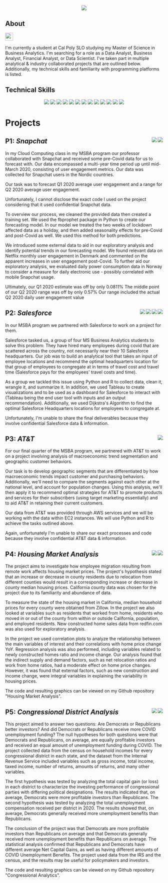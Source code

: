 <h1 align="center">
  <a href="https://git.io/typing-svg%22%3E">
    <img src="https://readme-typing-svg.herokuapp.com/?lines=Harrison+Pearce+Portfolio&center=true&size=25&color=0077b5%22%3E">
  </a>
</h1>


## About

<a href="https://www.linkedin.com/in/harrisonleepearce"> <img src="https://img.shields.io/badge/linkedin-%230077B5.svg?&style=for-the-badge&logo=linkedin&logoColor=white" height=25></a>

I'm currently a student at Cal Poly SLO studying my Master of Science in Business Analytics. I'm searching for a role as a Data Analyst, Business Analyst, Financial Analyst, or Data Scientist. I've taken part in multiple analytical & industry collaborated projects that are outlined below. Additionally, my technical skills and familiarity with programming platforms is listed. 

## Technical Skills
<p align='center'>
<img src="https://img.shields.io/badge/MySQL-005C84?style=for-the-badge&logo=mysql&logoColor=white" />
<img src="https://img.shields.io/badge/Python-FFD43B?style=for-the-badge&logo=python&logoColor=blue" />
<img src="https://img.shields.io/badge/R-276DC3?style=for-the-badge&logo=r&logoColor=white" />
<img src="https://img.shields.io/badge/Jupyter-F37626.svg?&style=for-the-badge&logo=Jupyter&logoColor=white" />
<img src="https://img.shields.io/badge/Tableau-E97627?style=for-the-badge&logo=Tableau&logoColor=white" /> 
<img src="https://img.shields.io/badge/PowerBI-F2C811?style=for-the-badge&logo=Power%20BI&logoColor=white" />
<img src="https://img.shields.io/badge/MongoDB-4EA94B?style=for-the-badge&logo=mongodb&logoColor=white" />
<img src="https://img.shields.io/badge/Colab-F9AB00?style=for-the-badge&logo=googlecolab&color=525252" />
<img src="https://img.shields.io/badge/Amazon_AWS-FF9900?style=for-the-badge&logo=amazonaws&logoColor=white" />
<img src="https://img.shields.io/badge/Google%20Analytics-E37400?style=for-the-badge&logo=google%20analytics&logoColor=white" />
<img src="https://img.shields.io/badge/Microsoft_Excel-217346?style=for-the-badge&logo=microsoft-excel&logoColor=white" />
<img src="https://img.shields.io/badge/Microsoft_Word-2B579A?style=for-the-badge&logo=microsoft-word&logoColor=white" />
<img src="https://img.shields.io/badge/Microsoft_PowerPoint-B7472A?style=for-the-badge&logo=microsoft-powerpoint&logoColor=white" />
</p>

# **Projects**

## P1: *Snapchat*  <img align="right" src="https://img.shields.io/badge/Python-FFD43B?style=for-the-badge&logo=python&logoColor=blue" /> <img align="right" src="https://img.shields.io/badge/Colab-F9AB00?style=for-the-badge&logo=googlecolab&color=525252" />

In my Cloud Computing class in my MSBA program our professor collaborated with Snapchat and received some pre-Covid data for us to forecast with. Our data encompassed a multi-year time period up until mid-March 2020, consisting of user engagement metrics. Our data was collected for Snapchat users in the Nordic countries.

Our task was to forecast Q1 2020 average user engagement and a range for Q2 2020 average user engagement. 

Unfortunately, I cannot disclose the exact code I used on the project considering that it used confidential Snapchat data. 

To overview our process, we cleaned the provided data then created a training set. We used the fbprophet package in Python to create our forecasting model. In our model we treated the two weeks of lockdown affected data as a holiday, and then added seasonality effects for pre-Covid and post-Covid as well. We used this method for both predictions. 

We introduced some external data to aid in our exploratory analysis and identify potential trends in our forecasting model. We found relevant data on Netflix monthly user engagement in Denmark and commented on the apparent increases in user engagement post-Covid. To further aid our exploratory analysis, we evaluated daily power consumption data in Norway to consider a measure for daily electronic use - possibly correlated with mobile Snapchat usage. 

Ultimately, our Q1 2020 estimate was off by only 0.0811%
The middle point of our Q2 2020 range was off by only 0.57%
Our range included the actual Q2 2020 daily user engagement value 

## P2: *Salesforce* <img align="right" src="https://img.shields.io/badge/Python-FFD43B?style=for-the-badge&logo=python&logoColor=blue" /> <img align="right" src="https://img.shields.io/badge/Colab-F9AB00?style=for-the-badge&logo=googlecolab&color=525252" /> <img align="right" src="https://img.shields.io/badge/Tableau-E97627?style=for-the-badge&logo=Tableau&logoColor=white" /> <img align="right" src="https://img.shields.io/badge/R-276DC3?style=for-the-badge&logo=r&logoColor=white" />

In our MSBA program we partnered with Salesforce to work on a project for them.

Salesforce tasked us, a group of four MS Business Analytics students to solve this problem: They have hired many employees during covid that are scattered across the country, not necessarily near their 10 Salesforce headquarters. Our job was to build an analytical tool that takes an input of employee locations and recommend the optimal headquarters location for that group of employees to congregate at in terms of travel cost and travel time (Salesforce pays for the employees' travel costs and time). 

As a group we tackled this issue using Python and R to collect data, clean it, wrangle it, and summarize it. In addition, we used Tableau to create visualizations and to be used as a dashboard for Salesforce to interact with (Tableau being the end user tool with inputs and an output recommendation). Additionally, we used Dijkstra's Algorithm to find the optimal Salesforce Headquarters locations for employees to congregate at.  

Unfortunately, I'm unable to share the final deliverables because they involve confidential Salesforce data & information. 


## P3: *AT&T* <img align="right" src="https://img.shields.io/badge/Amazon_AWS-FF9900?style=for-the-badge&logo=amazonaws&logoColor=white" />

For our final quarter of the MSBA program, we partnered with AT&T to work on a project involving analysis of macroeconomic trend segmentation and geographic customer behaviors. 

Our task is to develop geographic segments that are differentiated by how macroeconomic trends impact customer and purchasing behaviors. Additionally, we'll need to compare the segments against each other at the national level, and account for population changes. Using this analysis, we'll then apply it to recommend optimal strategies for AT&T to promote products and services for their subscribers (using target marketing essentially) and to aid AT&T in retaining their current customers. 

Our data from AT&T was provided through AWS services and we will be working with the data within EC2 instances. We will use Python and R to achieve the tasks outlined above. 

Again, unfortunately I'm unable to share our exact processes and code because they involve confidential AT&T data & information. 



## P4: *Housing Market Analysis*  <img align="right" src="https://img.shields.io/badge/Python-FFD43B?style=for-the-badge&logo=python&logoColor=blue" /> <img align="right" src="https://img.shields.io/badge/Colab-F9AB00?style=for-the-badge&logo=googlecolab&color=525252" />

The project aims to investigate how employee migration resulting from remote work affects housing market prices. The project's hypothesis stated that an increase or decrease in county residents due to relocation from different counties would result in a corresponding increase or decrease in county median housing prices. California county data was chosen for the project due to its familiarity and abundance of data. 

To measure the state of the housing market in California, median household prices for every county were obtained from Zillow. In the project we also looked at variables such as residents that worked from home, residents who moved in or out of the county from within or outside California, population, and employed residents. New constructed home sales data from redfin.com was also used for exploratory analysis.

In the project we used correlation plots to analyze the relationship between the main variables of interest and their correlations with home price change YoY. Regression analysis was also performed, including variables related to newly constructed homes ratio and income change. Our analysis found that the indirect supply and demand factors, such as net relocation ratios and work from home ratios, had a moderate effect on home price changes. However, it was found that external factors, such as new construction and income change, were integral variables in explaining the variability in housing prices.

The code and resulting graphics can be viewed on my Github repository "Housing Market Analysis". 

## P5: *Congressional District Analysis*  <img align="right" src="https://img.shields.io/badge/Python-FFD43B?style=for-the-badge&logo=python&logoColor=blue" /> <img align="right" src="https://img.shields.io/badge/Colab-F9AB00?style=for-the-badge&logo=googlecolab&color=525252" />

This project aimed to answer two questions: Are Democrats or Republicans better investors? And did Democrats or Republicans receive more COVID unemployment funding? The null hypotheses for both questions were that Democrats and Republicans, on average, are equally profitable investors and received an equal amount of unemployment funding during COVID. The project collected data from the census on household incomes for every congressional district in each state, and the dataset from the Internal Revenue Service included variables such as gross income, total income, taxed income, number of returns, amounts of returns, and many other variables.

The first hypothesis was tested by analyzing the total capital gain (or loss) in each district to characterize the investing performance of congressional parties with differing political designations. The results indicated that, on average, Democrats were more profitable investors than Republicans. The second hypothesis was tested by analyzing the total unemployment compensation received per district in 2020. The results showed that, on average, Democrats generally received more unemployment benefits than Republicans.

The conclusion of the project was that Democrats are more profitable investors than Republicans on average and that Democrats generally received more unemployment benefits than Republicans on average. The statistical analysis confirmed that Republicans and Democrats have different average Net Capital Gains, as well as having different amounts of COVID Unemployment Benefits. The project used data from the IRS and the census, and the results may be useful for policymakers and investors. 

The code and resulting graphics can be viewed on my Github repository "Congressional Analytics". 
